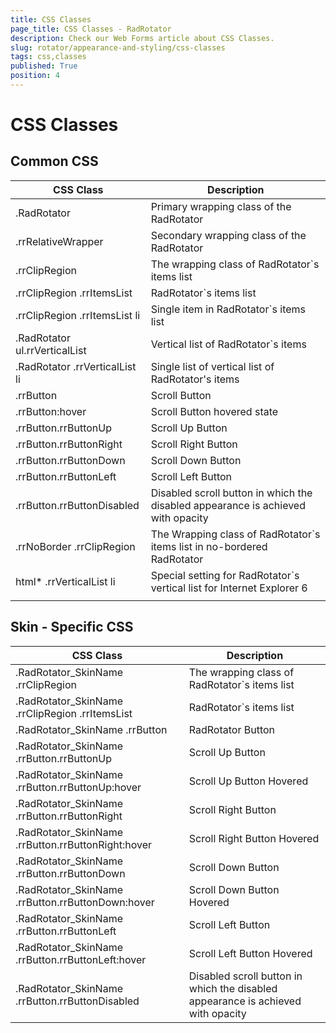 ```yaml
---
title: CSS Classes
page_title: CSS Classes - RadRotator
description: Check our Web Forms article about CSS Classes.
slug: rotator/appearance-and-styling/css-classes
tags: css,classes
published: True
position: 4
---
```


# CSS Classes

## Common CSS

| CSS Class | Description |
| ------ | ------ |
|.RadRotator|Primary wrapping class of the RadRotator|
|.rrRelativeWrapper|Secondary wrapping class of the RadRotator|
|.rrClipRegion|The wrapping class of RadRotator`s items list|
|.rrClipRegion .rrItemsList|RadRotator`s items list|
|.rrClipRegion .rrItemsList li|Single item in RadRotator`s items list|
|.RadRotator ul.rrVerticalList|Vertical list of RadRotator`s items|
|.RadRotator .rrVerticalList li|Single list of vertical list of RadRotator's items|
|.rrButton|Scroll Button|
|.rrButton:hover|Scroll Button hovered state|
|.rrButton.rrButtonUp|Scroll Up Button|
|.rrButton.rrButtonRight|Scroll Right Button|
|.rrButton.rrButtonDown|Scroll Down Button|
|.rrButton.rrButtonLeft|Scroll Left Button|
|.rrButton.rrButtonDisabled|Disabled scroll button in which the disabled appearance is achieved with opacity|
|.rrNoBorder .rrClipRegion|The Wrapping class of RadRotator`s items list in no-bordered RadRotator|
|html* .rrVerticalList li|Special setting for RadRotator`s vertical list for Internet Explorer 6|
|||

## Skin - Specific CSS

| CSS Class | Description |
| ------ | ------ |
|.RadRotator_SkinName .rrClipRegion|The wrapping class of RadRotator`s items list|
|.RadRotator_SkinName .rrClipRegion .rrItemsList|RadRotator`s items list|
|.RadRotator_SkinName .rrButton|RadRotator Button|
|.RadRotator_SkinName .rrButton.rrButtonUp|Scroll Up Button|
|.RadRotator_SkinName .rrButton.rrButtonUp:hover|Scroll Up Button Hovered|
|.RadRotator_SkinName .rrButton.rrButtonRight|Scroll Right Button|
|.RadRotator_SkinName .rrButton.rrButtonRight:hover|Scroll Right Button Hovered|
|.RadRotator_SkinName .rrButton.rrButtonDown|Scroll Down Button|
|.RadRotator_SkinName .rrButton.rrButtonDown:hover|Scroll Down Button Hovered|
|.RadRotator_SkinName .rrButton.rrButtonLeft|Scroll Left Button|
|.RadRotator_SkinName .rrButton.rrButtonLeft:hover|Scroll Left Button Hovered|
|.RadRotator_SkinName .rrButton.rrButtonDisabled|Disabled scroll button in which the disabled appearance is achieved with opacity|
